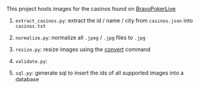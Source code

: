 This project hosts images for the casinos found on [BravoPokerLive](https://www.bravopokerlive.com/venues)

1. `extract_casinos.py`: extract the id / name / city from `casinos.json` into `casinos.txt`

2. `normalize.py`: normalize all `.jpeg` / `.jpg` files to `.jpg`

3. `resize.py`: resize images using the [convert](https://legacy.imagemagick.org/script/convert.php) command

4. `validate.py`: 

5. `sql.py`: generate sql to insert the ids of all supported images into a database